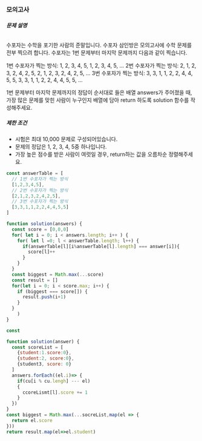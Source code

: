 ### 모의고사

###### **_문제 설명_**

수포자는 수학을 포기한 사람의 준말입니다. 수포자 삼인방은 모의고사에 수학 문제를 전부 찍으려 합니다. 수포자는 1번 문제부터 마지막 문제까지 다음과 같이 찍습니다.

1번 수포자가 찍는 방식: 1, 2, 3, 4, 5, 1, 2, 3, 4, 5, ...
2번 수포자가 찍는 방식: 2, 1, 2, 3, 2, 4, 2, 5, 2, 1, 2, 3, 2, 4, 2, 5, ...
3번 수포자가 찍는 방식: 3, 3, 1, 1, 2, 2, 4, 4, 5, 5, 3, 3, 1, 1, 2, 2, 4, 4, 5, 5, ...

1번 문제부터 마지막 문제까지의 정답이 순서대로 들은 배열 answers가 주어졌을 때, 가장 많은 문제를 맞힌 사람이 누구인지 배열에 담아 return 하도록 solution 함수를 작성해주세요.

##### 제한 조건

- 시험은 최대 10,000 문제로 구성되어있습니다.
- 문제의 정답은 1, 2, 3, 4, 5중 하나입니다.
- 가장 높은 점수를 받은 사람이 여럿일 경우, return하는 값을 오름차순 정렬해주세요.

```javascript
const answerTable = [
  // 1번 수포자가 찍는 방식
  [1,2,3,4,5],
  // 2번 수포자가 찍는 방식
  [2,1,2,3,2,4,2,5],
  // 3번 수포자가 찍는 방식
  [3,3,1,1,2,2,4,4,5,5]
]

function solution(answers) {
  const score = [0,0,0]
  for( let i = 0; i < answers.length; i++ ) {
    for( let l =0; l < answerTable.length; l++) {
      if(answerTable[l][i%answerTable[l].length] === answer[i]){
        score[l]++
      }
    }
  }
  const biggest = Math.max(...score)
  const result = []
  for(let i = 0; i < score.max; i++) {
    if (biggest === score[]) {
      result.push(i+1)
    }
  }
    )
}
```



``` javascript
const

function solution(answer) {
  const scoreList = [
    {student:1.score:0},
    {student:2, score:0},
    {student3, score: 0}
  ]
  answers.forEach((el.i)=> {
    if(cu[i % cu.lengh] --- el) 
    {
      ccoreLismt[l].score += 1
    }
  })
}
const biggest = Math.max(...socreList,map(el => {
  return el.score
}))
return result.map(el=>el.student)
```

